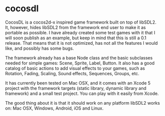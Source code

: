 cocosdl
=======

CocosDL is a cocos2d-x inspired game framework built on top of libSDL2.
It, however, hides libSDL2 from the framework end user to make it as portable as possible.
I have already created some test games with it that I will soon publish as an example, but
keep in mind that this is still a 0.1 release.
That means that it is not optimized, has not all the features I would like, and possibly has
some bugs.

The framework already has a base Node class and the basic subclasses needed for simple games:
Scene, Sprite, Label, Button.
It also has a good catalog of basic actions to add visual effects to your games, such as
Rotation, Fading, Scaling, Sound effects, Sequences, Groups, etc.

It has currently been tested on Mac OSX, and it comes with an Xcode 5 project with the
framework targets (static library, dynamic library and framework) and a small test project.
You can play with it easily from Xcode.

The good thing about it is that it should work on any platform libSDL2 works on: Mac OSX, Windows,
Android, iOS and Linux.


